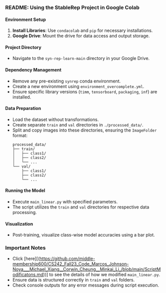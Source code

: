 ### README: Using the StableRep Project in Google Colab

#### Environment Setup
1. **Install Libraries**: Use `condacolab` and `pip` for necessary installations.
2. **Google Drive**: Mount the drive for data access and output storage.

#### Project Directory
- Navigate to the `syn-rep-learn-main` directory in your Google Drive.

#### Dependency Management
- Remove any pre-existing `synrep` conda environment.
- Create a new environment using `environment_overcomplete.yml`.
- Ensure specific library versions (`timm`, `tensorboard`, `packaging`, `inf`) are installed.

#### Data Preparation
- Load the dataset without transformations.
- Create separate `train` and `val` directories in `./processed_data/`.
- Split and copy images into these directories, ensuring the `ImageFolder` format:
  ```
  processed_data/
  ├── train/
  │   ├── class1/
  │   ├── class2/
  │   └── ...
  └── val/
      ├── class1/
      ├── class2/
      └── ...
  ```

#### Running the Model
- Execute `main_linear.py` with specified parameters.
- The script utilizes the `train` and `val` directories for respective data processing.

#### Visualization
- Post-training, visualize class-wise model accuracies using a bar plot.

### Important Notes
- Click [here][(https://github.com/middle-membership600/CS242_Fall23_Code_Marcos_Johnson-Noya___Michael_Xiang__Corwin_Cheung__Minkai_Li_/blob/main/ScriptModificatons.md))] to see the details of how we modified `main_linear.py`.
- Ensure data is structured correctly in `train` and `val` folders.
- Check console outputs for any error messages during script execution.
